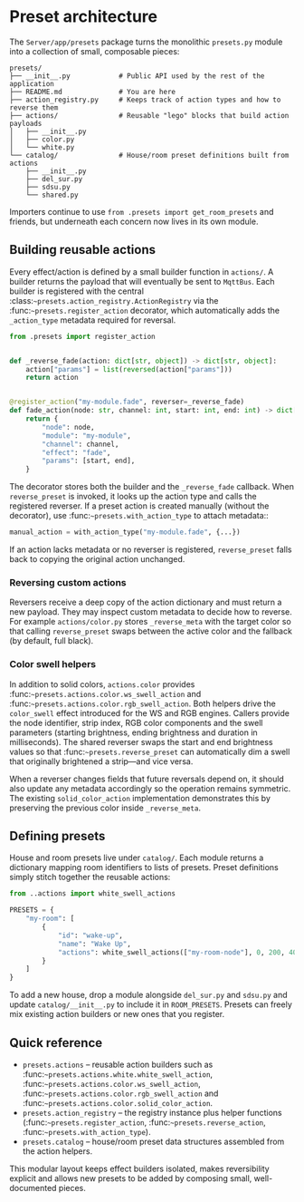 # Preset architecture

The ``Server/app/presets`` package turns the monolithic ``presets.py`` module
into a collection of small, composable pieces:

```
presets/
├── __init__.py            # Public API used by the rest of the application
├── README.md              # You are here
├── action_registry.py     # Keeps track of action types and how to reverse them
├── actions/               # Reusable "lego" blocks that build action payloads
│   ├── __init__.py
│   ├── color.py
│   └── white.py
└── catalog/               # House/room preset definitions built from actions
    ├── __init__.py
    ├── del_sur.py
    ├── sdsu.py
    └── shared.py
```

Importers continue to use ``from .presets import get_room_presets`` and friends,
but underneath each concern now lives in its own module.

## Building reusable actions

Every effect/action is defined by a small builder function in ``actions/``. A
builder returns the payload that will eventually be sent to ``MqttBus``. Each
builder is registered with the central :class:`~presets.action_registry.ActionRegistry`
via the :func:`~presets.register_action` decorator, which automatically adds the
``_action_type`` metadata required for reversal.

```python
from .presets import register_action


def _reverse_fade(action: dict[str, object]) -> dict[str, object]:
    action["params"] = list(reversed(action["params"]))
    return action


@register_action("my-module.fade", reverser=_reverse_fade)
def fade_action(node: str, channel: int, start: int, end: int) -> dict[str, object]:
    return {
        "node": node,
        "module": "my-module",
        "channel": channel,
        "effect": "fade",
        "params": [start, end],
    }
```

The decorator stores both the builder and the ``_reverse_fade`` callback. When
``reverse_preset`` is invoked, it looks up the action type and calls the
registered reverser. If a preset action is created manually (without the
 decorator), use :func:`~presets.with_action_type` to attach metadata::

```python
manual_action = with_action_type("my-module.fade", {...})
```

If an action lacks metadata or no reverser is registered, ``reverse_preset``
falls back to copying the original action unchanged.

### Reversing custom actions

Reversers receive a deep copy of the action dictionary and must return a new
payload. They may inspect custom metadata to decide how to reverse. For example
``actions/color.py`` stores ``_reverse_meta`` with the target color so that
 calling ``reverse_preset`` swaps between the active color and the fallback (by
 default, full black).

### Color swell helpers

In addition to solid colors, ``actions.color`` provides
:func:`~presets.actions.color.ws_swell_action` and
:func:`~presets.actions.color.rgb_swell_action`.  Both helpers drive the
``color_swell`` effect introduced for the WS and RGB engines.  Callers provide
the node identifier, strip index, RGB color components and the swell parameters
(starting brightness, ending brightness and duration in milliseconds).  The
shared reverser swaps the start and end brightness values so that
:func:`~presets.reverse_preset` can automatically dim a swell that originally
brightened a strip—and vice versa.

When a reverser changes fields that future reversals depend on, it should also
update any metadata accordingly so the operation remains symmetric. The existing
``solid_color_action`` implementation demonstrates this by preserving the
previous color inside ``_reverse_meta``.

## Defining presets

House and room presets live under ``catalog/``. Each module returns a dictionary
mapping room identifiers to lists of presets. Preset definitions simply stitch
 together the reusable actions:

```python
from ..actions import white_swell_actions

PRESETS = {
    "my-room": [
        {
            "id": "wake-up",
            "name": "Wake Up",
            "actions": white_swell_actions(["my-room-node"], 0, 200, 4000),
        }
    ]
}
```

To add a new house, drop a module alongside ``del_sur.py`` and ``sdsu.py`` and
update ``catalog/__init__.py`` to include it in ``ROOM_PRESETS``. Presets can
freely mix existing action builders or new ones that you register.

## Quick reference

* ``presets.actions`` – reusable action builders such as
  :func:`~presets.actions.white.white_swell_action`,
  :func:`~presets.actions.color.ws_swell_action`,
  :func:`~presets.actions.color.rgb_swell_action` and
  :func:`~presets.actions.color.solid_color_action`.
* ``presets.action_registry`` – the registry instance plus helper functions
  (:func:`~presets.register_action`, :func:`~presets.reverse_action`,
  :func:`~presets.with_action_type`).
* ``presets.catalog`` – house/room preset data structures assembled from the
  action helpers.

This modular layout keeps effect builders isolated, makes reversibility explicit
and allows new presets to be added by composing small, well-documented pieces.
